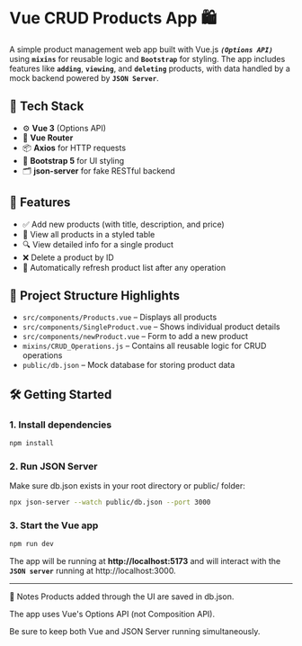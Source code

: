 # Vue CRUD Products App 🛍️

A simple product management web app built with Vue.js ___**`(Options API)`**___ using **`mixins`** for reusable logic and **`Bootstrap`** for styling. The app includes features like **`adding`**, **`viewing`**, and **`deleting`** products, with data handled by a mock backend powered by **`JSON Server`**.

## 🔧 Tech Stack

- ⚙️ **Vue 3** (Options API)
- 🧭 **Vue Router**
- 📦 **Axios** for HTTP requests
- 🎨 **Bootstrap 5** for UI styling
- 🗂️ **json-server** for fake RESTful backend

## 🚀 Features

- ✅ Add new products (with title, description, and price)
- 📄 View all products in a styled table
- 🔍 View detailed info for a single product
- ❌ Delete a product by ID
- 🔁 Automatically refresh product list after any operation

## 📁 Project Structure Highlights

- `src/components/Products.vue` – Displays all products
- `src/components/SingleProduct.vue` – Shows individual product details
- `src/components/newProduct.vue` – Form to add a new product
- `mixins/CRUD_Operations.js` – Contains all reusable logic for CRUD operations
- `public/db.json` – Mock database for storing product data

## 🛠️ Getting Started

### 1. Install dependencies
```bash
npm install
```
### 2. Run JSON Server
Make sure db.json exists in your root directory or public/ folder:
```bash
npx json-server --watch public/db.json --port 3000
```
### 3. Start the Vue app
```bash
npm run dev
```
The app will be running at **http://localhost:5173** and will interact with the **`JSON server`** running at http://localhost:3000.

---

📌 Notes
Products added through the UI are saved in db.json.

The app uses Vue's Options API (not Composition API).

Be sure to keep both Vue and JSON Server running simultaneously.


















